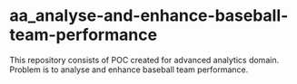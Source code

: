 # aa_analyse-and-enhance-baseball-team-performance
This repository consists of POC created for advanced analytics domain. Problem is to analyse and enhance baseball team performance.
